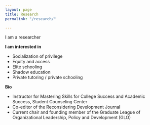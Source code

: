 ```yaml
---
layout: page
title: Research
permalink: "/research/"

---
```

I am a researcher

**I am interested in**

* Socialization of privilege
* Equity and access
* Elite schooling
* Shadow education
* Private tutoring / private schooling

**Bio**

* Instructor for Mastering Skills for College Success and Academic Success, Student Counseling Center
* Co-editor of the Reconsidering Development Journal
* Current chair and founding member of the Graduate League of Organizational Leadership, Policy and Development (GLO)